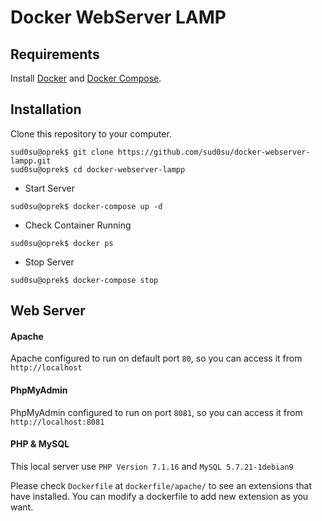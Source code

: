 # Docker WebServer LAMP

## Requirements

Install [Docker](https://docs.docker.com/engine/installation) and [Docker Compose](https://docs.docker.com/compose/install).

## Installation

Clone this repository to your computer.

```console
sud0su@oprek$ git clone https://github.com/sud0su/docker-webserver-lampp.git
sud0su@oprek$ cd docker-webserver-lampp
```

- Start Server

```console
sud0su@oprek$ docker-compose up -d
```

- Check Container Running

```console
sud0su@oprek$ docker ps
```

- Stop Server

```console
sud0su@oprek$ docker-compose stop
```

## Web Server

#### Apache

Apache configured to run on default port `80`, so you can access it from `http://localhost`

#### PhpMyAdmin

PhpMyAdmin configured to run on port `8081`, so you can access it from `http://localhost:8081`

#### PHP & MySQL

This local server use `PHP Version 7.1.16` and `MySQL 5.7.21-1debian9`

Please check `Dockerfile` at `dockerfile/apache/` to see an extensions that have installed. You can modify a dockerfile to add new extension as you want.